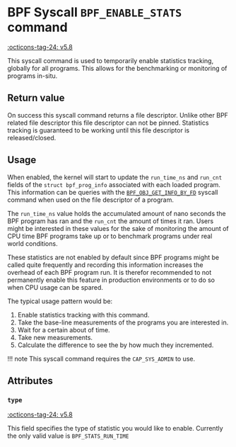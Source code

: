 # BPF Syscall `BPF_ENABLE_STATS` command

<!-- [FEATURE_TAG](BPF_ENABLE_STATS) -->
[:octicons-tag-24: v5.8](https://github.com/torvalds/linux/commit/d46edd671a147032e22cfeb271a5734703093649)
<!-- [/FEATURE_TAG] -->

This syscall command is used to temporarily enable statistics tracking, globally for all programs. This allows for the benchmarking or monitoring of programs in-situ.

## Return value

On success this syscall command returns a file descriptor. Unlike other BPF related file descriptor this file descriptor can not be pinned. Statistics tracking is guaranteed to be working until this file descriptor is released/closed.

## Usage

When enabled, the kernel will start to update the `run_time_ns` and `run_cnt` fields of the `struct bpf_prog_info` associated with each loaded program. This information can be queries with the [`BPF_OBJ_GET_INFO_BY_FD`](BPF_OBJ_GET_INFO_BY_FD.md) syscall command when used on the file descriptor of a program.

The `run_time_ns` value holds the accumulated amount of nano seconds the BPF program has ran and the `run_cnt` the amount of times it ran. Users might be interested in these values for the sake of monitoring the amount of CPU time BPF programs take up or to benchmark programs under real world conditions.

These statistics are not enabled by default since BPF programs might be called quite frequently and recording this information increases the overhead of each BPF program run. It is therefor recommended to not permanently enable this feature in production environments or to do so when CPU usage can be spared.

The typical usage pattern would be:

1. Enable statistics tracking with this command. 
2. Take the base-line measurements of the programs you are interested in.
3. Wait for a certain about of time.
4. Take new measurements.
5. Calculate the difference to see the by how much they incremented.

!!! note
    This syscall command requires the `CAP_SYS_ADMIN` to use.

## Attributes

### `type`

[:octicons-tag-24: v5.8](https://github.com/torvalds/linux/commit/d46edd671a147032e22cfeb271a5734703093649)

This field specifies the type of statistic you would like to enable. Currently the only valid value is `BPF_STATS_RUN_TIME`
